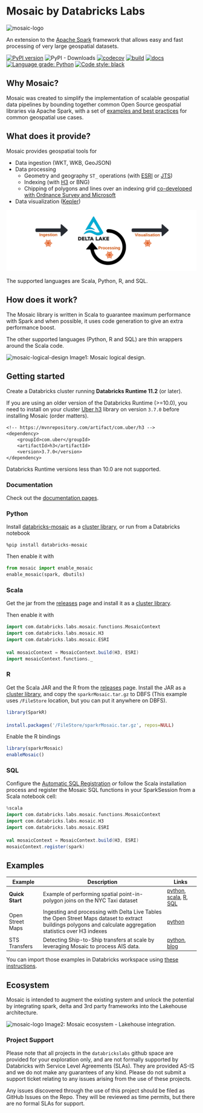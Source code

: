 # Mosaic by Databricks Labs
![mosaic-logo](src/main/resources/mosaic_logo.png)

An extension to the [Apache Spark](https://spark.apache.org/) framework that allows easy and fast processing of very large geospatial datasets.

[![PyPI version](https://badge.fury.io/py/databricks-mosaic.svg)](https://badge.fury.io/py/databricks-mosaic)
![PyPI - Downloads](https://img.shields.io/pypi/dm/databricks-mosaic?style=plastic)
[![codecov](https://codecov.io/gh/databrickslabs/mosaic/branch/main/graph/badge.svg?token=aEzZ8ITxdg)](https://codecov.io/gh/databrickslabs/mosaic)
[![build](https://github.com/databrickslabs/mosaic/actions/workflows/build.yml/badge.svg)](https://github.com/databrickslabs/mosaic/actions/workflows/build.yml)
[![docs](https://github.com/databrickslabs/mosaic/actions/workflows/docs.yml/badge.svg)](https://github.com/databrickslabs/mosaic/actions/workflows/docs.yml)
[![Language grade: Python](https://img.shields.io/lgtm/grade/python/g/databrickslabs/mosaic.svg?logo=lgtm&logoWidth=18)](https://lgtm.com/projects/g/databrickslabs/mosaic/context:python)
[![Code style: black](https://img.shields.io/badge/code%20style-black-000000.svg)](https://github.com/psf/black)

## Why Mosaic?

Mosaic was created to simplify the implementation of scalable geospatial data pipelines by bounding together common Open Source geospatial libraries via Apache Spark, with a set of [examples and best practices](#examples) for common geospatial use cases.


## What does it provide?
Mosaic provides geospatial tools for
* Data ingestion (WKT, WKB, GeoJSON)
* Data processing
    * Geometry and geography `ST_` operations (with [ESRI](https://github.com/Esri/geometry-api-java) or [JTS](https://github.com/locationtech/jts)) 
    * Indexing (with [H3](https://github.com/uber/h3) or BNG)
    * Chipping of polygons and lines over an indexing grid [co-developed with Ordnance Survey and Microsoft](https://databricks.com/blog/2021/10/11/efficient-point-in-polygon-joins-via-pyspark-and-bng-geospatial-indexing.html)
* Data visualization ([Kepler](https://github.com/keplergl/kepler.gl))

![mosaic-general-pipeline](src/main/resources/MosaicGeneralPipeline.png)

The supported languages are Scala, Python, R, and SQL.

## How does it work?

The Mosaic library is written in Scala to guarantee maximum performance with Spark and when possible, it uses code generation to give an extra performance boost.

The other supported languages (Python, R and SQL) are thin wrappers around the Scala code.


![mosaic-logical-design](src/main/resources/MosaicLogicalDesign.png)
Image1: Mosaic logical design.

## Getting started

Create a Databricks cluster running __Databricks Runtime 11.2__ (or later).

If you are using an older version of the Databricks Runtime (>=10.0), you need to install on your cluster [Uber h3](https://h3geo.org/) library on version `3.7.0` before installing Mosaic (order matters).

```
<!-- https://mvnrepository.com/artifact/com.uber/h3 -->
<dependency>
    <groupId>com.uber</groupId>
    <artifactId>h3</artifactId>
    <version>3.7.0</version>
</dependency>
```

Databricks Runtime versions less than 10.0 are not supported.


### Documentation

Check out the [documentation pages](https://databrickslabs.github.io/mosaic/).

### Python

Install [databricks-mosaic](https://pypi.org/project/databricks-mosaic/)
as a [cluster library](https://docs.databricks.com/libraries/cluster-libraries.html), or run from a Databricks notebook

```shell
%pip install databricks-mosaic
```

Then enable it with

```python
from mosaic import enable_mosaic
enable_mosaic(spark, dbutils)
```

### Scala
Get the jar from the [releases](https://github.com/databrickslabs/mosaic/releases) page and install it as a [cluster library](https://docs.databricks.com/libraries/cluster-libraries.html).

Then enable it with

```scala
import com.databricks.labs.mosaic.functions.MosaicContext
import com.databricks.labs.mosaic.H3
import com.databricks.labs.mosaic.ESRI

val mosaicContext = MosaicContext.build(H3, ESRI)
import mosaicContext.functions._
```

### R
Get the Scala JAR and the R from the [releases](https://github.com/databrickslabs/mosaic/releases) page. Install the JAR as a [cluster library](https://docs.databricks.com/libraries/cluster-libraries.html), and copy the `sparkrMosaic.tar.gz` to DBFS (This example uses `/FileStore` location, but you can put it anywhere on DBFS).

```R
library(SparkR)

install.packages('/FileStore/sparkrMosaic.tar.gz', repos=NULL)
```

Enable the R bindings
```R
library(sparkrMosaic)
enableMosaic()
```

### SQL
Configure the [Automatic SQL Registration](https://databrickslabs.github.io/mosaic/usage/automatic-sql-registration.html) _or_ follow the Scala installation process and register the Mosaic SQL functions in your SparkSession from a Scala notebook cell:

```scala
%scala
import com.databricks.labs.mosaic.functions.MosaicContext
import com.databricks.labs.mosaic.H3
import com.databricks.labs.mosaic.ESRI

val mosaicContext = MosaicContext.build(H3, ESRI)
mosaicContext.register(spark)
```


## Examples

| Example | Description | Links |
| --- | --- | --- |
| __Quick Start__ | Example of performing spatial point-in-polygon joins on the NYC Taxi dataset | [python](/notebooks/examples/python/QuickstartNotebook.py), [scala](notebooks/examples/scala/QuickstartNotebook.scala), [R](notebooks/examples/R/QuickstartNotebook.r), [SQL](notebooks/examples/sql/QuickstartNotebook.sql) | 
| Open Street Maps | Ingesting and processing with Delta Live Tables the Open Street Maps dataset to extract buildings polygons and calculate aggregation statistics over H3 indexes | [python](notebooks/examples/python/OpenStreetMaps) |
| STS Transfers | Detecting Ship-to-Ship transfers at scale by leveraging Mosaic to process AIS data. | [python](notebooks/examples/python/Ship2ShipTransfers), [blog](https://medium.com/@timo.roest/ship-to-ship-transfer-detection-b370dd9d43e8) |

You can import those examples in Databricks workspace using [these instructions](https://docs.databricks.com/notebooks/notebooks-manage.html#import-a-notebook).

## Ecosystem
Mosaic is intended to augment the existing system and unlock the potential by integrating spark, delta and 3rd party frameworks into the Lakehouse architecture.

![mosaic-logo](src/main/resources/MosaicEcosystem.png)
Image2: Mosaic ecosystem - Lakehouse integration.

### Project Support
Please note that all projects in the `databrickslabs` github space are provided for your exploration only, and are not formally supported by Databricks with Service Level Agreements (SLAs). They are provided AS-IS and we do not make any guarantees of any kind. Please do not submit a support ticket relating to any issues arising from the use of these projects.

Any issues discovered through the use of this project should be filed as GitHub Issues on the Repo. They will be reviewed as time permits, but there are no formal SLAs for support.
